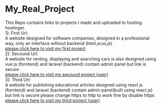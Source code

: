 # My_Real_Project
This Repo contains links to projects I made and uploaded to hosting hostinger.<br>
1]: First Url:<br>
A website designed for software companies, designed in a professional way, only an interface without backend (html,scss,js)<br>
[please click here to visit my first project](https://bluetechcompany.000webhostapp.com/)<br>
2]: Secound Url:<br>
A website for renting, displaying and searching cars is also designed using vue js (forntend) and laravel (backend) contain admin panel but link is secure <br>[please click here to visit my secound project (user)](http://car.srt.online/)<br>
3]: Third Url:<br>
A website for publishing educational articles designed using react js (forntend) and laravel (backend) contain admin panel(built using
 react js) but link is secure please change https to http to work fine by disable https<br>
[please click here to visit my third project (user)](http://alwan.srt.online/)<br>
